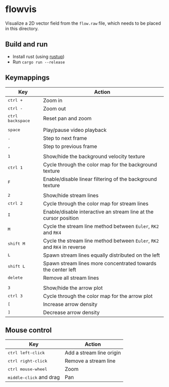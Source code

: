# flowvis
Visualize a 2D vector field from the `flow.raw` file, which needs to be placed in this directory.

## Build and run
- Install rust (using [rustup](https://rustup.rs/))
- Run `cargo run --release`

## Keymappings

| Key                       | Action                                                                   |
|---------------------------|--------------------------------------------------------------------------|
| <kbd>ctrl +</kbd>         | Zoom in                                                                  |
| <kbd>ctrl -</kbd>         | Zoom out                                                                 |
| <kbd>ctrl backspace</kbd> | Reset pan and zoom                                                       |
|                           |                                                                          |
| <kbd>space</kbd>          | Play/pause video playback                                                |
| <kbd>.</kbd>              | Step to next frame                                                       |
| <kbd>,</kbd>              | Step to previous frame                                                   |
|                           |                                                                          |
| <kbd>1</kbd>              | Show/hide the background velocity texture                                |
| <kbd>ctrl 1</kbd>         | Cycle through the color map for the background texture                   |
| <kbd>F</kbd>              | Enable/disable linear filtering of the background texture                |
|                           |                                                                          |
| <kbd>2</kbd>              | Show/hide stream lines                                                   |
| <kbd>ctrl 2</kbd>         | Cycle through the color map for stream lines                             |
| <kbd>I</kbd>              | Enable/disable interactive an stream line at the cursor position         |
| <kbd>M</kbd>              | Cycle the stream line method between `Euler`, `RK2` and `RK4`            |
| <kbd>shift M</kbd>        | Cycle the stream line method between `Euler`, `RK2` and `RK4` in reverse |
| <kbd>L</kbd>              | Spawn stream lines equally distributed on the left                       |
| <kbd>shift L</kbd>        | Spawn stream lines more concentrated towards the center left             |
| <kbd>delete</kbd>         | Remove all stream lines                                                  |
|                           |                                                                          |
| <kbd>3</kbd>              | Show/hide the arrow plot                                                 |
| <kbd>ctrl 3</kbd>         | Cycle through the color map for the arrow plot                           |
| <kbd>[</kbd>              | Increase arrow density                                                   |
| <kbd>]</kbd>              | Decrease arrow density                                                   |

## Mouse control

| Key                              | Action                   |
|----------------------------------|--------------------------|
| <kbd>ctrl left-click</kbd>       | Add a stream line origin |
| <kbd>ctrl right-click</kbd>      | Remove a stream line     |
| <kbd>ctrl mouse-wheel</kbd>      | Zoom                     |
| <kbd>middle-click</kbd> and drag | Pan                      |

